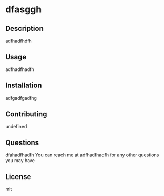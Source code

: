 
# dfasggh

## Description
adfhadfhdfh

## Usage
adfhadfhadfh

## Installation
adfgadfgadfhg

## Contributing
undefined

## Questions
dfahadfhadfh
You can reach me at adfhadfhadfh for any other questions you may have

## License
mit